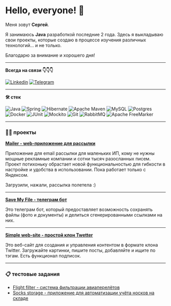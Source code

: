 # Hello, everyone! 👋

Меня зовут **Сергей**. 

Я занимаюсь **Java** разработкой последние 2 года. Здесь я выкладываю свои проекты, которые создаю в процессе изучения различных технологий... и не только.

Благодарю за внимание и хорошего дня!

---

**Всегда на связи 👇👇👇**

[![Linkedin](https://img.shields.io/badge/LinkedIn-blue?style=for-the-badge&logo=linkedin&logoColor=white)](https://www.linkedin.com/in/sergey-lukushin)
[![Telegram](https://img.shields.io/badge/Telegram-blue?style=for-the-badge&logo=telegram&logoColor=white)](https://t.me/Serhio_Gonsales)

  ---

**🛠 стек**

![Java](https://img.shields.io/badge/java-%23ED8B00.svg?style=for-the-badge&logo=openjdk&logoColor=white)
![Spring](https://img.shields.io/badge/spring-%236DB33F.svg?style=for-the-badge&logo=spring&logoColor=white)
![Hibernate](https://img.shields.io/badge/Hibernate-59666C?style=for-the-badge&logo=Hibernate&logoColor=white)
![Apache Maven](https://img.shields.io/badge/Apache%20Maven-C71A36?style=for-the-badge&logo=Apache%20Maven&logoColor=white)
![MySQL](https://img.shields.io/badge/mysql-4479A1.svg?style=for-the-badge&logo=mysql&logoColor=white)
![Postgres](https://img.shields.io/badge/postgres-%23316192.svg?style=for-the-badge&logo=postgresql&logoColor=white)
![Docker](https://img.shields.io/badge/docker-%230db7ed.svg?style=for-the-badge&logo=docker&logoColor=white)
![JUnit](https://img.shields.io/badge/junit-%25A162.svg?style=for-the-badge&color=red&logo=junit5&logoColor=white)
![Mockito](https://img.shields.io/badge/mockito-20B2AA?style=for-the-badge)
![Git](https://img.shields.io/badge/git-%23F05033.svg?style=for-the-badge&logo=git&logoColor=white)
![RabbitMQ](https://img.shields.io/badge/Rabbitmq-FF6600?style=for-the-badge&logo=rabbitmq&logoColor=white)
![Apache FreeMarker](https://img.shields.io/badge/freemarker-%326CAC.svg?style=for-the-badge&color=blue&logo=apachefreemarker&logoColor=white)

---

### 👨‍💻 проекты

**[Mailer - web-приложение для рассылки](https://github.com/SerhioGonsales/Mailing_web_app)**

Приложение для email рассылки для маленьких ИП, кому не нужны мощные рекламные компании и сотни тысяч разосланных писем.
Проект потихоньку обрастает новой функциональностью для гибкости в настройке и удобства в использовании. Пока работает только с Яндексом.

Загрузили, нажали, рассылка полетела :)

--- 

**[Save My File - телеграм бот](https://github.com/SerhioGonsales/SMF-tb)**

Это телеграм бот, который предоставляет возможность сохранять файлы (фото и документы) и делиться сгенерированными ссылками на них.

---

**[Simple web-site - простой клон Twetter](https://github.com/SerhioGonsales/Simple_web_site)**

Это веб-сайт для создания и управления контентом в формате клона Twitter. Загружайте картинки, пишите посты, добавляйте и ищите по тэгам. Есть функционал подписок. 

---

### 📋 тестовые задания

- [Flight filter - система фильтрации авиаперелётов](https://github.com/SerhioGonsales/Flight_filter_app)
- [Socks storage - приложение для автоматизации учёта носков на складе](https://github.com/SerhioGonsales/Socks-storage-app)
